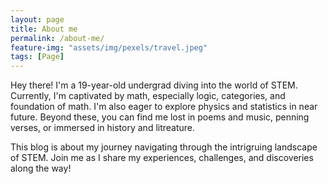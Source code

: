 ```yaml
---
layout: page
title: About me
permalink: /about-me/
feature-img: "assets/img/pexels/travel.jpeg"
tags: [Page]
---
```


Hey there! I'm a 19-year-old undergrad diving into the world of STEM. Currently, I'm captivated by math, especially logic, categories, and foundation of math. I'm also eager to explore physics and statistics in near future. Beyond these, you can find me lost in poems and music, penning verses, or immersed in history and litreature.

This blog is about my journey navigating through the intrigruing landscape of STEM. Join me as I share my experiences, challenges, and discoveries along the way!
